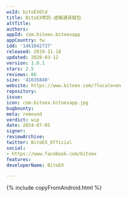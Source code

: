 ```yaml
---
wsId: bitoEXOld
title: BitoEX幣託-虛擬通貨錢包
altTitle: 
authors: 
appId: com.bitoex.bitoexapp
appCountry: tw
idd: '1461042737'
released: 2019-11-18
updated: 2020-03-12
version: 1.0.1
stars: 2.5
reviews: 86
size: '41635840'
website: https://www.bitoex.com/?locale=en
repository: 
issue: 
icon: com.bitoex.bitoexapp.jpg
bugbounty: 
meta: removed
verdict: wip
date: 2024-07-05
signer: 
reviewArchive: 
twitter: BitoEX_Official
social:
- https://www.facebook.com/bitoex
features: 
developerName: BitoEX

---
```


{% include copyFromAndroid.html %}
